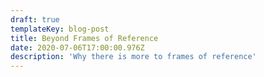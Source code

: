 ```yaml
---
draft: true
templateKey: blog-post
title: Beyond Frames of Reference
date: 2020-07-06T17:00:00.976Z
description: 'Why there is more to frames of reference'
---
```





